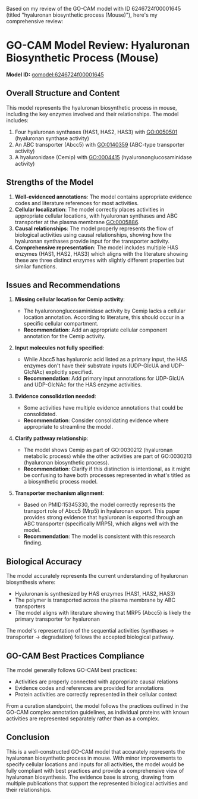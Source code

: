 Based on my review of the GO-CAM model with ID 6246724f00001645 (titled "hyaluronan biosynthetic process (Mouse)"), here's my comprehensive review:

# GO-CAM Model Review: Hyaluronan Biosynthetic Process (Mouse)
**Model ID:** [gomodel:6246724f00001645](https://bioregistry.io/go.model:6246724f00001645)

## Overall Structure and Content

This model represents the hyaluronan biosynthetic process in mouse, including the key enzymes involved and their relationships. The model includes:

1. Four hyaluronan synthases (HAS1, HAS2, HAS3) with [GO:0050501](https://bioregistry.io/GO:0050501) (hyaluronan synthase activity)
2. An ABC transporter (Abcc5) with [GO:0140359](https://bioregistry.io/GO:0140359) (ABC-type transporter activity)
3. A hyaluronidase (Cemip) with [GO:0004415](https://bioregistry.io/GO:0004415) (hyalurononglucosaminidase activity)

## Strengths of the Model

1. **Well-evidenced annotations**: The model contains appropriate evidence codes and literature references for most activities.
2. **Cellular localization**: The model correctly places activities in appropriate cellular locations, with hyaluronan synthases and ABC transporter at the plasma membrane [GO:0005886](https://bioregistry.io/GO:0005886).
3. **Causal relationships**: The model properly represents the flow of biological activities using causal relationships, showing how the hyaluronan synthases provide input for the transporter activity.
4. **Comprehensive representation**: The model includes multiple HAS enzymes (HAS1, HAS2, HAS3) which aligns with the literature showing these are three distinct enzymes with slightly different properties but similar functions.

## Issues and Recommendations

1. **Missing cellular location for Cemip activity**:
   - The hyalurononglucosaminidase activity by Cemip lacks a cellular location annotation. According to literature, this should occur in a specific cellular compartment.
   - **Recommendation**: Add an appropriate cellular component annotation for the Cemip activity.

2. **Input molecules not fully specified**:
   - While Abcc5 has hyaluronic acid listed as a primary input, the HAS enzymes don't have their substrate inputs (UDP-GlcUA and UDP-GlcNAc) explicitly specified.
   - **Recommendation**: Add primary input annotations for UDP-GlcUA and UDP-GlcNAc for the HAS enzyme activities.

3. **Evidence consolidation needed**:
   - Some activities have multiple evidence annotations that could be consolidated.
   - **Recommendation**: Consider consolidating evidence where appropriate to streamline the model.

4. **Clarify pathway relationship**:
   - The model shows Cemip as part of GO:0030212 (hyaluronan metabolic process) while the other activities are part of GO:0030213 (hyaluronan biosynthetic process).
   - **Recommendation**: Clarify if this distinction is intentional, as it might be confusing to have both processes represented in what's titled as a biosynthetic process model.

5. **Transporter mechanism alignment**:
   - Based on PMID:15345330, the model correctly represents the transport role of Abcc5 (Mrp5) in hyaluronan export. This paper provides strong evidence that hyaluronan is exported through an ABC transporter (specifically MRP5), which aligns well with the model.
   - **Recommendation**: The model is consistent with this research finding.

## Biological Accuracy

The model accurately represents the current understanding of hyaluronan biosynthesis where:
- Hyaluronan is synthesized by HAS enzymes (HAS1, HAS2, HAS3)
- The polymer is transported across the plasma membrane by ABC transporters
- The model aligns with literature showing that MRP5 (Abcc5) is likely the primary transporter for hyaluronan

The model's representation of the sequential activities (synthases → transporter → degradation) follows the accepted biological pathway.

## GO-CAM Best Practices Compliance

The model generally follows GO-CAM best practices:
- Activities are properly connected with appropriate causal relations
- Evidence codes and references are provided for annotations
- Protein activities are correctly represented in their cellular context

From a curation standpoint, the model follows the practices outlined in the GO-CAM complex annotation guidelines, as individual proteins with known activities are represented separately rather than as a complex.

## Conclusion

This is a well-constructed GO-CAM model that accurately represents the hyaluronan biosynthetic process in mouse. With minor improvements to specify cellular locations and inputs for all activities, the model would be fully compliant with best practices and provide a comprehensive view of hyaluronan biosynthesis. The evidence base is strong, drawing from multiple publications that support the represented biological activities and their relationships.